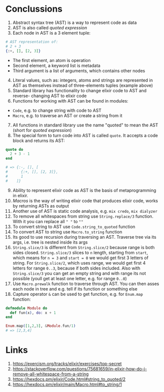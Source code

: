 # Conclussions
1. Abstract syntax tree (AST) is a way to represent code as data
2. AST is also called *quoted expression* 
3. Each node in AST is a 3 element tuple:
```elixir
# AST representation of:
# 2 + 3
{:+, [], [2, 3]}
```
- The first element, an atom is operation
- Second element, a keyword list is metadata
- Third argument is a list of arguments, which contains other nodes
4. Literal values, such as: integers, atoms and strings are represented in AST as themselves instead of three-elements tuples (example above)
5. Standard library has functionality to change elixir code to AST and reverse- changing AST to elixir code
6. Functions for working with AST can be found in modules: 
- `Code`, e.g. to change string with code to AST
- `Macro`, e.g. to traverse an AST or create a string from it
7. All functions in standard library use the name "quoted" to mean the AST (short for *quoted expression*)
8. The special form to turn code into AST is called `quote`. It accepts a code block and returns its AST:
```elixir
quote do
  2 + 3 - 1
end

# => {:-, [], [
#      {:+, [], [2, 3]},
#      1
#    ]}
```
9. Ability to represent elixir code as AST is the basis of metaprogramming in elixir. 
10. *Macros* is the way of writing elixir code that produces elixir code, works by returning ASTs as output
11. Another use of AST is static code analysis, e.g. `mix credo`, `mix dialyzer`
12. To remove all whitespaces from string use `String.replace/3` function. With it you can 
replace all `" "` to `""`
13. To convert string to AST use `Code.string_to_quoted` function
14. To convert AST to string use `Macro.to_string` function
15. Its good to use recursion during traversing an AST. Traverse tree via its args, i.e. tree is nested 
inside its args
16. `String.slice/3` is different from `String.slice/2` because range is both sides closed. `String.slice/3`
slices to `n` length, starting from `start`, which means for `n = 3` and `start = 0` we would get first 3
letters of string. For `String.slice/2`, which uses range, we would get first 4 letters for range `0..3`, 
because if both sides included. Also with `String.slice/3` you can get an empty string and with range
its not possible (youll get at least one letter, e.g. for range `0..0`)
17. Use `Macro.prewalk` function to traverse through AST. You can then asses each node in tree and e.g.
tell if its function or something else
18. Capture operator `&` can be used to get function, e.g. for `Enum.map` function:
```elixir
defmodule Module do
  def fun(x), do: x + 1
end

Enum.map([1,2,3], &Module.fun/1)
# => [2,3,4]
```

# Links
1. https://exercism.org/tracks/elixir/exercises/top-secret
2. https://stackoverflow.com/questions/75681659/in-elixir-how-do-i-remove-all-whitespace-from-a-string
3. https://hexdocs.pm/elixir/Code.html#string_to_quoted/2
4. https://hexdocs.pm/elixir/main/Macro.html#to_string/1
